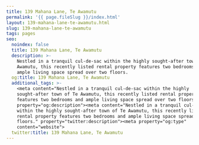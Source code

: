 ```yaml
---
title: 139 Mahana Lane, Te Awamutu
permalink: '{{ page.fileSlug }}/index.html'
layout: 139-mahana-lane-te-awamutu.html
slug: 139-mahana-lane-te-awamutu
tags: pages
seo:
  noindex: false
  title: 139 Mahana Lane, Te Awamutu
  description: >-
    Nestled in a tranquil cul-de-sac within the highly sought-after town of Te
    Awamutu, this recently listed rental property features two bedrooms and
    ample living space spread over two floors.
  og:title: 139 Mahana Lane, Te Awamutu
  additional_tags: >-
    <meta content="Nestled in a tranquil cul-de-sac within the highly
    sought-after town of Te Awamutu, this recently listed rental property
    features two bedrooms and ample living space spread over two floors."
    property="og:description"><meta content="Nestled in a tranquil cul-de-sac
    within the highly sought-after town of Te Awamutu, this recently listed
    rental property features two bedrooms and ample living space spread over two
    floors." property="twitter:description"><meta property="og:type"
    content="website">
  twitter:title: 139 Mahana Lane, Te Awamutu
---
```



